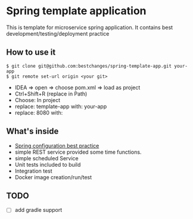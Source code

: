 # Spring template application

This is template for microservice spring application.
It contains best development/testing/deployment practice

## How to use it

```
$ git clone git@github.com:bestchanges/spring-template-app.git your-app
$ git remote set-url origin <your git>
```

* IDEA => open => choose pom.xml => load as project
* Ctrl+Shift+R (replace in Path) 
* Choose: In project
* replace: template-app with: your-app 
* replace: 8080 with: <your application port> 

## What's inside

* [Spring configuration best practice](spring-configuration-best-practice.md)
* simple REST service provided some time functions.
* simple scheduled Service
* Unit tests included to build
* Integration test
* Docker image creation/run/test

## TODO
* [ ] add gradle support 